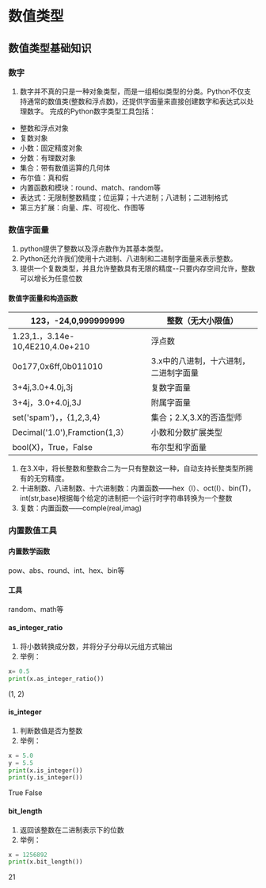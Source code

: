 # 数值类型

## 数值类型基础知识
### 数字
1. 数字并不真的只是一种对象类型，而是一组相似类型的分类。Python不仅支持通常的数值类(整数和浮点数)，还提供字面量来直接创建数字和表达式以处理数字。
完成的Python数字类型工具包括：
- 整数和浮点对象
- 复数对象
- 小数：固定精度对象
- 分数：有理数对象
- 集合：带有数值运算的几何体
- 布尔值：真和假
- 内置函数和模块：round、match、random等
- 表达式：无限制整数精度；位运算；十六进制；八进制；二进制格式
- 第三方扩展：向量、库、可视化、作图等
### 数值字面量
1. python提供了整数以及浮点数作为其基本类型。
2. Python还允许我们使用十六进制、八进制和二进制字面量来表示整数。
3. 提供一个复数类型，并且允许整数具有无限的精度--只要内存空间允许，整数可以增长为任意位数
#### 数值字面量和构造函数

| 123，-24,0,999999999             | 整数（无大小限值）                    |
| -------------------------------- | ------------------------------------- |
| 1.23,1.，3.14e-10,4E210,4.0e+210 | 浮点数                                |
| 0o177,0x6ff,0b011010             | 3.x中的八进制，十六进制，二进制字面量 |
| 3+4j,3.0+4.0j,3j                 | 复数字面量                            |
| 3+4j，3.0+4.0j,3J                | 附属字面量                            |
| set('spam')，，{1,2,3,4}         | 集合；2.X,3.X的否造型师               |
| Decimal('1.0'),Framction(1,3）   | 小数和分数扩展类型                    |
| bool(X)，True，False             | 布尔型和字面量                        |

1. 在3.X中，将长整数和整数合二为一只有整数这一种，自动支持长整类型所拥有的无穷精度。
2. 十进制数、八进制数、十六进制数：内置函数——hex（I）、oct(I）、bin(T)，int(str,base)根据每个给定的进制把一个运行时字符串转换为一个整数
3. 复数：内置函数——comple(real,imag)
### 内置数值工具
#### 内置数学函数
pow、abs、round、int、hex、bin等

#### 工具
random、math等
#### as_integer_ratio
1. 将小数转换成分数，并将分子分母以元组方式输出
2. 举例：
```python
x= 0.5
print(x.as_integer_ratio())
```
(1, 2)

#### is_integer
1. 判断数值是否为整数
2. 举例：
```python
x = 5.0
y = 5.5
print(x.is_integer())
print(y.is_integer())
```
True
False
#### bit_length
1. 返回该整数在二进制表示下的位数
2. 举例：
```python
x = 1256892
print(x.bit_length())
```
21
